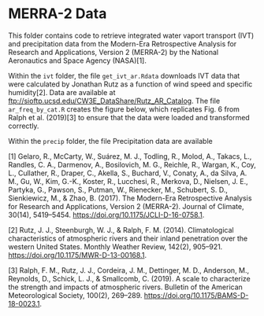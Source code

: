# MERRA-2 Data

This folder contains code to retrieve integrated water vaport transport
(IVT) and precipitation data from the Modern-Era Retrospective Analysis
for Research and Applications, Version 2 (MERRA-2) by the National
Aeronautics and Space Agency (NASA)[1].

Within the `ivt` folder, the file `get_ivt_ar.Rdata` downloads IVT data
that were calculated by Jonathan Rutz as a function of wind speed and
specific humidity[2]. Data are available at
<ftp://sioftp.ucsd.edu/CW3E_DataShare/Rutz_AR_Catalog>. The file
`ar_freq_by_cat.R` creates the figure below, which replicates Fig. 6
from Ralph et al. (2019)[3] to ensure that the data were loaded and
transformed correctly.

Within the `precip` folder, the file Precipitation data are available

[1] Gelaro, R., McCarty, W., Suárez, M. J., Todling, R., Molod, A.,
Takacs, L., Randles, C. A., Darmenov, A., Bosilovich, M. G., Reichle,
R., Wargan, K., Coy, L., Cullather, R., Draper, C., Akella, S., Buchard,
V., Conaty, A., da Silva, A. M., Gu, W., Kim, G.-K., Koster, R.,
Lucchesi, R., Merkova, D., Nielsen, J. E., Partyka, G., Pawson, S.,
Putman, W., Rienecker, M., Schubert, S. D., Sienkiewicz, M., & Zhao, B.
(2017). The Modern-Era Retrospective Analysis for Research and
Applications, Version 2 (MERRA-2). Journal of Climate, 30(14),
5419–5454. <https://doi.org/10.1175/JCLI-D-16-0758.1>.

[2] Rutz, J. J., Steenburgh, W. J., & Ralph, F. M. (2014).
Climatological characteristics of atmospheric rivers and their inland
penetration over the western United States. Monthly Weather Review,
142(2), 905–921. <https://doi.org/10.1175/MWR-D-13-00168.1>.

[3] Ralph, F. M., Rutz, J. J., Cordeira, J. M., Dettinger, M. D.,
Anderson, M., Reynolds, D., Schick, L. J., & Smallcomb, C. (2019). A
scale to characterize the strength and impacts of atmospheric rivers.
Bulletin of the American Meteorological Society, 100(2), 269–289.
<https://doi.org/10.1175/BAMS-D-18-0023.1>.
